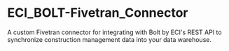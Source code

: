 # ECI_BOLT-Fivetran_Connector
A custom Fivetran connector for integrating with Bolt by ECI's REST API to synchronize construction management data into your data warehouse.
